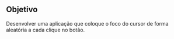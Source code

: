 

## Objetivo

Desenvolver uma aplicação que coloque o foco do cursor de forma aleatória a cada clique no botão.

